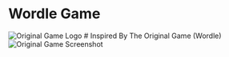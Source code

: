 # Wordle Game
<img src="https://akm-img-a-in.tosshub.com/businesstoday/images/story/202201/wordle_og_1200x630-sixteen_nine.png" alt="Original Game Logo">
# Inspired By The Original Game (Wordle)
<img src="https://wordlegame.org/assets/img/wordle-how-to-3.png" alt="Original Game Screenshot">
